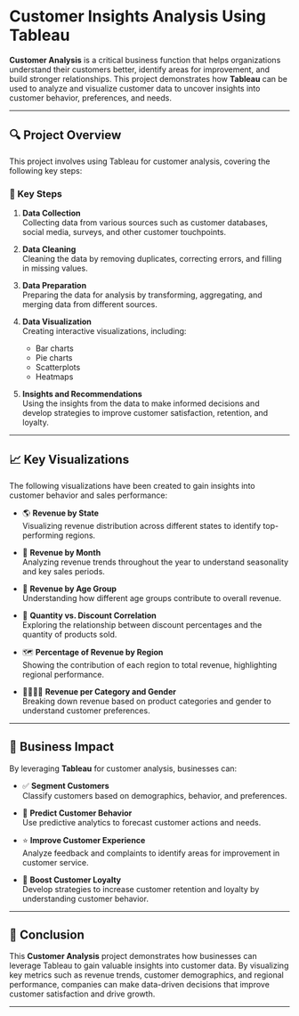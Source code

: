 # Customer Insights Analysis Using Tableau

**Customer Analysis** is a critical business function that helps organizations understand their customers better, identify areas for improvement, and build stronger relationships. This project demonstrates how **Tableau** can be used to analyze and visualize customer data to uncover insights into customer behavior, preferences, and needs.

---

## 🔍 Project Overview

This project involves using Tableau for customer analysis, covering the following key steps:

### 🧩 Key Steps

1. **Data Collection**  
   Collecting data from various sources such as customer databases, social media, surveys, and other customer touchpoints.

2. **Data Cleaning**  
   Cleaning the data by removing duplicates, correcting errors, and filling in missing values.

3. **Data Preparation**  
   Preparing the data for analysis by transforming, aggregating, and merging data from different sources.

4. **Data Visualization**  
   Creating interactive visualizations, including:
   - Bar charts
   - Pie charts
   - Scatterplots
   - Heatmaps

5. **Insights and Recommendations**  
   Using the insights from the data to make informed decisions and develop strategies to improve customer satisfaction, retention, and loyalty.

---

## 📈 Key Visualizations

The following visualizations have been created to gain insights into customer behavior and sales performance:

- 🌎 **Revenue by State**  
  Visualizing revenue distribution across different states to identify top-performing regions.

- 📆 **Revenue by Month**  
  Analyzing revenue trends throughout the year to understand seasonality and key sales periods.

- 👥 **Revenue by Age Group**  
  Understanding how different age groups contribute to overall revenue.

- 🔄 **Quantity vs. Discount Correlation**  
  Exploring the relationship between discount percentages and the quantity of products sold.

- 🗺️ **Percentage of Revenue by Region**  
  Showing the contribution of each region to total revenue, highlighting regional performance.

- 👨‍👩‍👧‍👦 **Revenue per Category and Gender**  
  Breaking down revenue based on product categories and gender to understand customer preferences.

---

## 🎯 Business Impact

By leveraging **Tableau** for customer analysis, businesses can:

- ✅ **Segment Customers**  
  Classify customers based on demographics, behavior, and preferences.

- 🔮 **Predict Customer Behavior**  
  Use predictive analytics to forecast customer actions and needs.

- ⭐ **Improve Customer Experience**  
  Analyze feedback and complaints to identify areas for improvement in customer service.

- 🔁 **Boost Customer Loyalty**  
  Develop strategies to increase customer retention and loyalty by understanding customer behavior.

---

## 🧠 Conclusion

This **Customer Analysis** project demonstrates how businesses can leverage Tableau to gain valuable insights into customer data. By visualizing key metrics such as revenue trends, customer demographics, and regional performance, companies can make data-driven decisions that improve customer satisfaction and drive growth.

---



